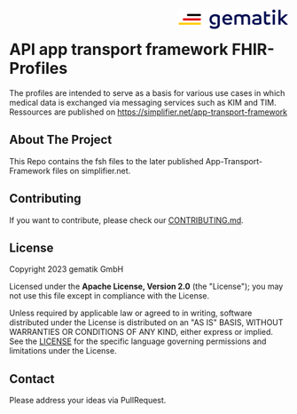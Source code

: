 <img align="right" width="200" height="37" src="Gematik_Logo_Flag.png"/> <br/>
# API app transport framework FHIR-Profiles

The profiles are intended to serve as a basis for various use cases in which medical data is exchanged via messaging services such as KIM and TIM.
Ressources are published on https://simplifier.net/app-transport-framework

## About The Project
This Repo contains the fsh files to the later published App-Transport-Framework files on simplifier.net.

## Contributing

If you want to contribute, please check our [CONTRIBUTING.md](./CONTRIBUTING.md).

## License

Copyright 2023 gematik GmbH

Licensed under the **Apache License, Version 2.0** (the "License"); you may not use this file except in compliance with the License.

Unless required by applicable law or agreed to in writing, software distributed under the License is distributed on an "AS IS" BASIS, WITHOUT WARRANTIES OR CONDITIONS OF ANY KIND, either express or implied. See the [LICENSE](./LICENSE) for the specific language governing permissions and limitations under the License.

## Contact

Please address your ideas via PullRequest.
